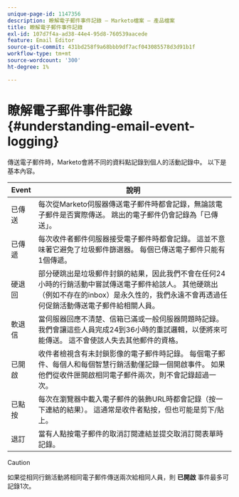 ```yaml
---
unique-page-id: 1147356
description: 瞭解電子郵件事件記錄 — Marketo檔案 — 產品檔案
title: 瞭解電子郵件事件記錄
exl-id: 107d7f4a-ad38-44e4-95d8-760539aacede
feature: Email Editor
source-git-commit: 431bd258f9a68bbb9df7acf043085578d3d91b1f
workflow-type: tm+mt
source-wordcount: '300'
ht-degree: 1%

---
```


# 瞭解電子郵件事件記錄 {#understanding-email-event-logging}

傳送電子郵件時，Marketo會將不同的資料點記錄到個人的活動記錄中。 以下是基本內容。

| Event | 說明 |
|---|---|
| 已傳送 | 每次從Marketo伺服器傳送電子郵件時都會記錄，無論該電子郵件是否實際傳送。 跳出的電子郵件仍會記錄為「已傳送」。 |
| 已傳遞 | 每次收件者郵件伺服器接受電子郵件時都會記錄。 這並不意味著它避免了垃圾郵件篩選器。 每個已傳送電子郵件只能有1個傳遞。 |
| 硬退回 | 部分硬跳出是垃圾郵件封鎖的結果，因此我們不會在任何24小時的行銷活動中嘗試傳送電子郵件給該人。 其他硬跳出（例如不存在的inbox）是永久性的，我們永遠不會再透過任何促銷活動傳送電子郵件給相關人員。 |
| 軟退信 | 當伺服器回應不清楚、信箱已滿或一般伺服器問題時記錄。 我們會讓這些人員完成24到36小時的重試邏輯，以便將來可能傳送。 這不會使該人失去其他郵件的資格。 |
| 已開啟 | 收件者檢視含有未封鎖影像的電子郵件時記錄。 每個電子郵件、每個人和每個智慧行銷活動僅記錄一個開啟事件。 如果他們從收件匣開啟相同電子郵件兩次，則不會記錄超過一次。 |
| 已點按 | 每次在瀏覽器中載入電子郵件的裝飾URL時都會記錄（按一下連結的結果）。 這通常是收件者點按，但也可能是剪下/貼上。 |
| 退訂 | 當有人點按電子郵件的取消訂閱連結並提交取消訂閱表單時記錄。 |

>[!CAUTION]
>
>如果從相同行銷活動將相同電子郵件傳送兩次給相同人員，則 **已開啟** 事件最多可記錄1次。
